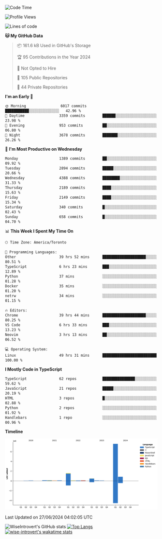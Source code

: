 <!--START_SECTION:waka-->
![Code Time](http://img.shields.io/badge/Code%20Time-1%2C795%20hrs%2029%20mins-blue)

![Profile Views](http://img.shields.io/badge/Profile%20Views-0-blue)

![Lines of code](https://img.shields.io/badge/From%20Hello%20World%20I%27ve%20Written-11.2%20million%20lines%20of%20code-blue)

**🐱 My GitHub Data** 

> 📦 161.6 kB Used in GitHub's Storage 
 > 
> 🏆 95 Contributions in the Year 2024
 > 
> 🚫 Not Opted to Hire
 > 
> 📜 105 Public Repositories 
 > 
> 🔑 44 Private Repositories 
 > 
**I'm an Early 🐤** 

```text
🌞 Morning                6017 commits        ███████████░░░░░░░░░░░░░░   42.96 % 
🌆 Daytime                3359 commits        ██████░░░░░░░░░░░░░░░░░░░   23.98 % 
🌃 Evening                953 commits         ██░░░░░░░░░░░░░░░░░░░░░░░   06.80 % 
🌙 Night                  3678 commits        ███████░░░░░░░░░░░░░░░░░░   26.26 % 
```
📅 **I'm Most Productive on Wednesday** 

```text
Monday                   1389 commits        ██░░░░░░░░░░░░░░░░░░░░░░░   09.92 % 
Tuesday                  2894 commits        █████░░░░░░░░░░░░░░░░░░░░   20.66 % 
Wednesday                4388 commits        ████████░░░░░░░░░░░░░░░░░   31.33 % 
Thursday                 2189 commits        ████░░░░░░░░░░░░░░░░░░░░░   15.63 % 
Friday                   2149 commits        ████░░░░░░░░░░░░░░░░░░░░░   15.34 % 
Saturday                 340 commits         █░░░░░░░░░░░░░░░░░░░░░░░░   02.43 % 
Sunday                   658 commits         █░░░░░░░░░░░░░░░░░░░░░░░░   04.70 % 
```


📊 **This Week I Spent My Time On** 

```text
🕑︎ Time Zone: America/Toronto

💬 Programming Languages: 
Other                    39 hrs 52 mins      ████████████████████░░░░░   80.51 % 
TypeScript               6 hrs 23 mins       ███░░░░░░░░░░░░░░░░░░░░░░   12.89 % 
Python                   37 mins             ░░░░░░░░░░░░░░░░░░░░░░░░░   01.28 % 
Docker                   35 mins             ░░░░░░░░░░░░░░░░░░░░░░░░░   01.20 % 
netrw                    34 mins             ░░░░░░░░░░░░░░░░░░░░░░░░░   01.15 % 

🔥 Editors: 
Chrome                   39 hrs 44 mins      ████████████████████░░░░░   80.25 % 
VS Code                  6 hrs 33 mins       ███░░░░░░░░░░░░░░░░░░░░░░   13.23 % 
Neovim                   3 hrs 13 mins       ██░░░░░░░░░░░░░░░░░░░░░░░   06.52 % 

💻 Operating System: 
Linux                    49 hrs 31 mins      █████████████████████████   100.00 % 
```

**I Mostly Code in TypeScript** 

```text
TypeScript               62 repos            ███████████████░░░░░░░░░░   59.62 % 
JavaScript               21 repos            █████░░░░░░░░░░░░░░░░░░░░   20.19 % 
HTML                     3 repos             █░░░░░░░░░░░░░░░░░░░░░░░░   02.88 % 
Python                   2 repos             ░░░░░░░░░░░░░░░░░░░░░░░░░   01.92 % 
Handlebars               1 repo              ░░░░░░░░░░░░░░░░░░░░░░░░░   00.96 % 
```



**Timeline**

![Lines of Code chart](https://raw.githubusercontent.com/wise-introvert/wise-introvert/master/assets/bar_graph.png)


 Last Updated on 27/06/2024 04:02:05 UTC
<!--END_SECTION:waka-->

![WiseIntrovert's GitHub stats](https://github-readme-stats.vercel.app/api?username=wise-introvert&count_private=true&show_icons=true)
[![Top Langs](https://github-readme-stats.vercel.app/api/top-langs/?username=wise-introvert&langs_count=10)](https://github.com/anuraghazra/github-readme-stats)
[![wise-introvert's wakatime stats](https://github-readme-stats.vercel.app/api/wakatime?username=wiseintrovert)](https://github.com/anuraghazra/github-readme-stats)
